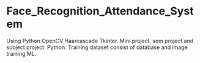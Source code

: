 # Face_Recognition_Attendance_System
 Using Python OpenCV Haarcascade Tkinter.  Mini project, sem project and subject project: Python. Training dataset consist of database and image training ML.
